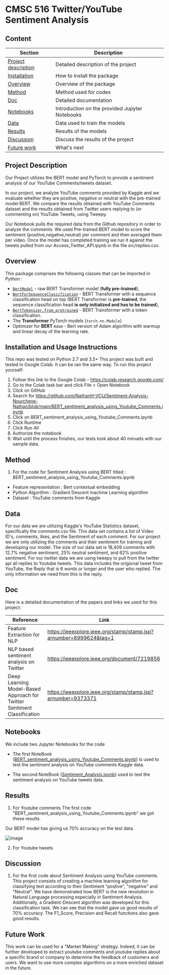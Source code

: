 # CMSC 516 Twitter/YouTube Sentiment Analysis

## Content

| Section | Description |
|-|-|
| [Project description](#project_description) | Detailed description of the project |
| [Installation](#installation_instructions) | How to install the package |
| [Overview](#overview) | Overview of the package |
| [Method](#method) | Method used for codes |
| [Doc](#doc) |  Detailed documentation |
| [Notebooks](#notebooks) | Introduction on the provided Jupyter Notebooks |
| [Data](#data) | Data used to train the models |
| [Results](#results) | Results of the models |
| [Discussion](#discussion) | Discuss the results of the project |
| [Future work](#future_Work) | What's next |

## Project Description
Our Project utilizes the BERT model and PyTorch to provide a sentiment analysis of our YouTube Comments/tweets dataset.

In our project, we analyze YouTube comments provided by Kaggle and we evaluate whether they are positive, negative or neutral with the pre-trained model BERT.
We compare the results obtained with YouTube Comments dataset and the results obtained from Twitter users replying to (or commenting on) YouTube Tweets, using Tweepy.

Our Notebook pulls the required data from the Github repository in order to analyze the comments. We used Pre-trained BERT model to score the sentiment (positive,negative,neutral) per comment and then averaged them per video. Once the model has completed training we run it against the tweets pulled from our Access_Twitter_API.ipynb in the file src/replies.csv.

## Overview

This package comprises the following classes that can be imported in Python :

  - [`BertModel`](https://huggingface.co/docs/transformers/model_doc/bert) - raw BERT Transformer model (**fully pre-trained**),
  - [`BertForSequenceClassification`](https://huggingface.co/docs/transformers/model_doc/bert) - BERT Transformer with a sequence classification head on top (BERT Transformer is **pre-trained**, the sequence classification head **is only initialized and has to be trained**),
  - [`BertTokenizer.from_pretrained`](https://huggingface.co/docs/transformers/model_doc/bert) - BERT Transformer with a token classification.
- The **Transformer** PyTorch models (`torch.nn.Module`) 
- Optimizer for **BERT**  `Adam` - Bert version of Adam algorithm with warmup and linear decay of the learning rate.

## Installation and Usage Instructions
This repo was tested on Python 2.7 and 3.5+ 
This project was built and tested in Google Colab. It can be ran the same way. To run this project yourself:
1. Follow this link to the Google Colab - https://colab.research.google.com/
2. Go to the Colab task bar and click File > Open Notebook
3. Click on GitHub
4. Search for https://github.com/NathanH-VCU/Sentiment-Analysis-Nourchene-Nathan/blob/main/BERT_sentiment_analysis_using_Youtube_Comments.ipynb
5. Click on BERT_sentiment_analysis_using_Youtube_Comments.ipynb
6. Click Runtime
7. Click Run All
8. Authorize the notebook
9. Wait until the process finishes, our tests took about 40 minuets with our sample data.

## Method
1. For the code for Sentiment Analysis using BERT titled : 
BERT_sentiment_analysis_using_Youtube_Comments.ipynb
-	Feature representation : Bert contextual embedding
-	Python Algorithm : Gradient Descent machine Learning algorithm
-	Dataset : YouTube comments from Kaggle

## Data
For our data we are utilizing Kaggle's YouTube Statistics dataset, specifically the comments.csv file. This data set contains a list of Video ID's, comments, likes, and the Sentiment of each comment. For our project we are only utilizing the comments and their sentiment for training and developing our model.
The size of our data set is 18,409 comments with 12.7% negative sentiment, 25% neutral sentiment, and 62% positive sentiment. 
For our twitter data we are using tweepy to pull from the twitter api all replies to Youtube tweets. This data includes the origional tweet from YouTube, the Reply that is 6 words or longer and the user who replied. The only information we need from this is the reply.

## Doc

Here is a detailed documentation of the papers and links we used for this project:

| Reference | Link |
|-|-|
| Feature Extraction for NLP | https://ieeexplore.ieee.org/stamp/stamp.jsp?arnumber=8999624&tag=1 |
| NLP based sentiment analysis on Twitter | https://ieeexplore.ieee.org/document/7219856 |
| Deep Learning Model-Based Approach for Twitter Sentiment Classification | https://ieeexplore.ieee.org/stamp/stamp.jsp?arnumber=9373371 |

## Notebooks

We include two Jupyter Notebooks for the code

- The first NoteBook ([BERT_sentiment_analysis_using_Youtube_Comments.ipynb](./BERT_sentiment_analysis_using_Youtube_Comments.ipynb)) is used to test the sentiment analysis on YouTube comments Kaggle data.

- The second NoteBook ([Sentiment_Analysis.ipynb](./Sentiment_Analysis.ipynb)) used to test the sentiment analysis on YouTube tweets data.

## Results
1. For Youtube comments 
The first code "BERT_sentiment_analysis_using_Youtube_Comments.ipynb" we got these results.

Our BERT model has giving us 70% accuracy on the test data.

![image](https://user-images.githubusercontent.com/83011466/196296921-76b9cbfa-6e26-47b5-b8f0-f9efe0b4b8aa.png)

2. For Youtube tweets

## Discussion
1. For the first code about Sentiment Analysis using YouTube comments.
This project consists of creating a machine learning algorithm for classifying text according to their Sentiment "postive", "negative" and "Neutral".
We have demonstrated how BERT is the new revolution in Natural Language processing especially in Sentiment Analysis.
Additionally, a Gradient-Descent algorithm was developed for this classification task.
We can see that the model gave us good results of 70% accuracy. The F1_Score, Precision and Recall functions also gave good results.

## Future Work
This work can be used for a "Market Making" strategy. Indeed, it can be further developed to extract youtube comments and youtube replies about a specific brand or company to determine the feedback of customers and users. We want to use more complex algorithms on a more enriched dataset in the future.
